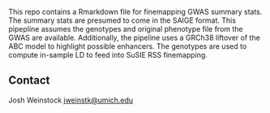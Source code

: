 This repo contains a Rmarkdown file for finemapping GWAS summary stats. The summary
stats are presumed to come in the SAIGE format. This pipepline assumes the genotypes
and original phenotype file from the GWAS are available. Additionally, the pipeline uses
a GRCh38 liftover of the ABC model to highlight possible enhancers. The genotypes are 
used to compute in-sample LD to feed into SuSIE RSS finemapping. 

## Contact
Josh Weinstock <jweinstk@umich.edu>

